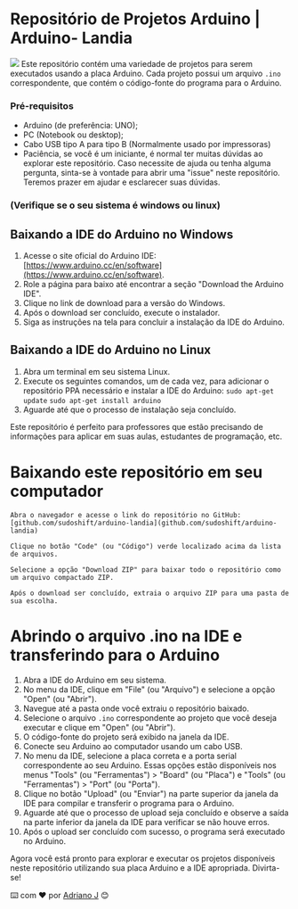 # Repositório de Projetos Arduino | Arduino- Landia
![](https://c4.wallpaperflare.com/wallpaper/88/22/573/arduino-open-source-wallpaper-preview.jpg)
Este repositório contém uma variedade de projetos para serem executados usando a placa Arduino. Cada projeto possui um arquivo `.ino` correspondente, que contém o código-fonte do programa para o Arduino. 


### Pré-requisitos

- Arduino (de preferência: UNO);
- PC (Notebook ou desktop);
- Cabo USB tipo A para tipo B (Normalmente usado por impressoras)
- Paciência, se você é um iniciante, é normal ter muitas dúvidas ao explorar este repositório. Caso necessite de ajuda ou tenha alguma pergunta, sinta-se à vontade para abrir uma "issue" neste repositório. Teremos prazer em ajudar e esclarecer suas dúvidas.


### (Verifique se o seu sistema é windows ou linux)

## Baixando a IDE do Arduino no Windows

1. Acesse o site oficial do Arduino IDE: [https://www.arduino.cc/en/software](https://www.arduino.cc/en/software).
2. Role a página para baixo até encontrar a seção "Download the Arduino IDE".
3. Clique no link de download para a versão do Windows.
4. Após o download ser concluído, execute o instalador.
5. Siga as instruções na tela para concluir a instalação da IDE do Arduino.

## Baixando a IDE do Arduino no Linux

1. Abra um terminal em seu sistema Linux.
2. Execute os seguintes comandos, um de cada vez, para adicionar o repositório PPA necessário e instalar a IDE do Arduino:
```sudo apt-get update```
```sudo apt-get install arduino```
3. Aguarde até que o processo de instalação seja concluído.

Este repositório é perfeito para professores que estão precisando de informações para aplicar em suas aulas, estudantes de programação, etc.

# Baixando este repositório em seu computador

    Abra o navegador e acesse o link do repositório no GitHub: [github.com/sudoshift/arduino-landia](github.com/sudoshift/arduino-landia)
    
    Clique no botão "Code" (ou "Código") verde localizado acima da lista de arquivos.
    
    Selecione a opção "Download ZIP" para baixar todo o repositório como um arquivo compactado ZIP.
    
    Após o download ser concluído, extraia o arquivo ZIP para uma pasta de sua escolha.

# Abrindo o arquivo .ino na IDE e transferindo para o Arduino

1. Abra a IDE do Arduino em seu sistema.
2. No menu da IDE, clique em "File" (ou "Arquivo") e selecione a opção "Open" (ou "Abrir").
3. Navegue até a pasta onde você extraiu o repositório baixado.
4. Selecione o arquivo `.ino` correspondente ao projeto que você deseja executar e clique em "Open" (ou "Abrir").
5. O código-fonte do projeto será exibido na janela da IDE.
6. Conecte seu Arduino ao computador usando um cabo USB.
7. No menu da IDE, selecione a placa correta e a porta serial correspondente ao seu Arduino. Essas opções estão disponíveis nos menus "Tools" (ou "Ferramentas") > "Board" (ou "Placa") e "Tools" (ou "Ferramentas") > "Port" (ou "Porta").
8. Clique no botão "Upload" (ou "Enviar") na parte superior da janela da IDE para compilar e transferir o programa para o Arduino.
9. Aguarde até que o processo de upload seja concluído e observe a saída na parte inferior da janela da IDE para verificar se não houve erros.
10. Após o upload ser concluído com sucesso, o programa será executado no Arduino.

Agora você está pronto para explorar e executar os projetos disponíveis neste repositório utilizando sua placa Arduino e a IDE apropriada. Divirta-se!

⌨️ com ❤️ por [Adriano J](https://github.com/sudoshift/) 😊